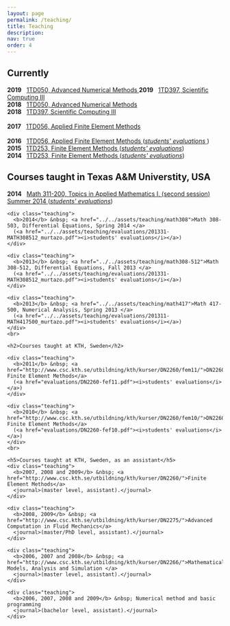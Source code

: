 ```yaml
---
layout: page
permalink: /teaching/
title: Teaching
description:
nav: true
order: 4
---
```


<h2>Currently</h2>

<b>2019</b> &nbsp;
<a href="http://www.uu.se/en/admissions/master/selma/kursplan/?kpid=34479&amp;type=1">
  1TD050,
  Advanced Numerical Methods
</a>
<b>2019</b> &nbsp;
<a href="http://www.uu.se/en/admissions/master/selma/kursplan/?kpid=38984&amp;type=1">
  1TD397,
  Scientific Computing III
</a> 		    
<b>2018</b> &nbsp;
<a href="http://www.uu.se/en/admissions/master/selma/kursplan/?kpid=34479&amp;type=1">
  1TD050,
  Advanced Numerical Methods
</a>
<br>
<b>2018</b> &nbsp;
<a href="http://www.uu.se/en/admissions/master/selma/kursplan/?kpid=38984&amp;type=1">
  1TD397,
  Scientific Computing III
</a> 		    
<br>
<b>2017</b> &nbsp;
<a href="http://www.it.uu.se/edu/course/homepage/fem/ht17/">
  1TD056,
  Applied Finite Element Methods
</a> 		    
<br>
<b>2016</b> &nbsp;
<a href="http://www.it.uu.se/edu/course/homepage/fem/ht16/">
  1TD056,
  Applied Finite Element Methods
</a> 
(<a href="../assets/teaching/evaluations/fem-16_evaluation.pdf"><i>students' evaluations</i>
</a>)
<br>
<b>2015</b> &nbsp;
<a href="http://www.it.uu.se/edu/course/homepage/fem/ht15/">
  1TD253,
  Finite Element Methods
</a> 
(<a href="evaluations/fem-15_evaluation.pdf"><i>students' evaluations</i></a>)
<br>
<b>2014</b> &nbsp;
<a href="http://www.it.uu.se/edu/course/homepage/fem/ht14/">
  1TD253,
  Finite Element Methods
</a> 
(<a href="evaluations/fem-14_evaluation.pdf"><i>students' evaluations</i></a>)
<br>

<h2>Courses taught in Texas A&amp;M Universtity, USA</h2>

<b>2014</b> &nbsp;
<a href="../../assets/teaching/math311">
  Math 311-200,
  Topics in Applied Mathematics I, (second session) Summer 2014
</a> 
(<a href="../../assets/teaching/evaluations/math_311_200.pdf"><i>students' evaluations</i></a>)
<br>

	<div class="teaching">
	  <b>2014</b> &nbsp; <a href="../../assets/teaching/math308">Math 308-503, Differential Equations, Spring 2014 </a> 
	  (<a href="../../assets/teaching/evaluations/201331-MATH308512_murtazo.pdf"><i>students' evaluations</i></a>)
	</div>

	<div class="teaching">
	  <b>2013</b> &nbsp; <a href="../../assets/teaching/math308-512">Math 308-512, Differential Equations, Fall 2013 </a> 
	  (<a href="../../assets/teaching/evaluations/201331-MATH308512_murtazo.pdf"><i>students' evaluations</i></a>)
	</div>

	<div class="teaching">
	  <b>2013</b> &nbsp; <a href="../../assets/teaching/math417">Math 417-500, Numerical Analysis, Spring 2013 </a> 
	  (<a href="../../assets/teaching/evaluations/201311-MATH417500_murtazo.pdf"><i>students' evaluations</i></a>)
	</div>
	<br>

	<h2>Courses taught at KTH, Sweden</h2>

	<div class="teaching">
	  <b>2011</b> &nbsp; <a href="http://www.csc.kth.se/utbildning/kth/kurser/DN2260/fem11/">DN2260, Finite Element Methods</a> 
	  (<a href="evaluations/DN2260-fef11.pdf"><i>students' evaluations</i></a>)
	</div>

	<div class="teaching">
	  <b>2010</b> &nbsp; <a href="http://www.csc.kth.se/utbildning/kth/kurser/DN2260/fem10/">DN2260, Finite Element Methods</a> 
	  (<a href="evaluations/DN2260-fef10.pdf"><i>students' evaluations</i></a>)
	</div>
	<br>

	<h5>Courses taught at KTH, Sweden, as an assistant</h5>
	<div class="teaching">
	  <b>2007, 2008 and 2009</b> &nbsp; <a href="http://www.csc.kth.se/utbildning/kth/kurser/DN2260/">Finite Element Methods</a> 
	  <journal>(master level, assistant).</journal>
	</div>

	<div class="teaching">
	  <b>2008, 2009</b> &nbsp; <a href="http://www.csc.kth.se/utbildning/kth/kurser/DN2275/">Advanced Computation in Fluid Mechanics</a>
	  <journal>(master/PhD level, assistant).</journal>
	</div>

	<div class="teaching">
	  <b>2006, 2007 and 2008</b> &nbsp; <a href="http://www.csc.kth.se/utbildning/kth/kurser/DN2266/">Mathematical Models, Analysis and Simulation </a>
	  <journal>(master level, assistant).</journal>
	</div>

	<div class="teaching">
	  <b>2006, 2007, 2008 and 2009</b> &nbsp; Numerical method and basic programming
	  <journal>(bachelor level, assistant).</journal>
	</div>


